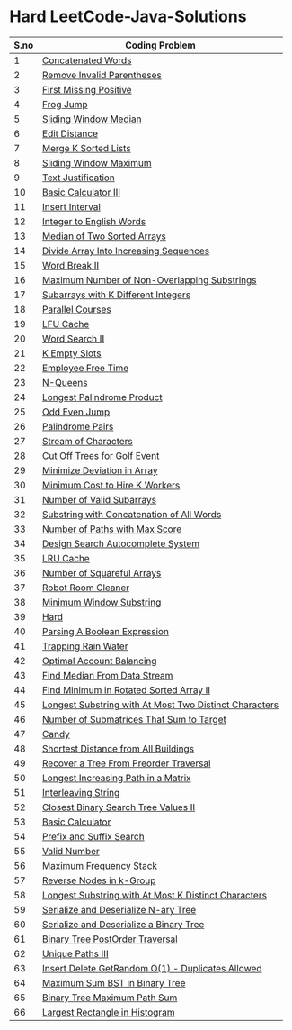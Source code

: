 # Hard LeetCode-Java-Solutions 
S.no | Coding Problem 
--- | --- 
1|[Concatenated Words](https://github.com/varunu28/LeetCode-Java-Solutions/tree/master/Hard/Concatenated%20Words.java)
2|[Remove Invalid Parentheses](https://github.com/varunu28/LeetCode-Java-Solutions/tree/master/Hard/Remove%20Invalid%20Parentheses.java)
3|[First Missing Positive](https://github.com/varunu28/LeetCode-Java-Solutions/tree/master/Hard/First%20Missing%20Positive.java)
4|[Frog Jump](https://github.com/varunu28/LeetCode-Java-Solutions/tree/master/Hard/Frog%20Jump.java)
5|[Sliding Window Median](https://github.com/varunu28/LeetCode-Java-Solutions/tree/master/Hard/Sliding%20Window%20Median.java)
6|[Edit Distance](https://github.com/varunu28/LeetCode-Java-Solutions/tree/master/Hard/Edit%20Distance.java)
7|[Merge K Sorted Lists](https://github.com/varunu28/LeetCode-Java-Solutions/tree/master/Hard/Merge%20K%20Sorted%20Lists.java)
8|[Sliding Window Maximum](https://github.com/varunu28/LeetCode-Java-Solutions/tree/master/Hard/Sliding%20Window%20Maximum.java)
9|[Text Justification](https://github.com/varunu28/LeetCode-Java-Solutions/tree/master/Hard/Text%20Justification.java)
10|[Basic Calculator III](https://github.com/varunu28/LeetCode-Java-Solutions/tree/master/Hard/Basic%20Calculator%20III.java)
11|[Insert Interval](https://github.com/varunu28/LeetCode-Java-Solutions/tree/master/Hard/Insert%20Interval.java)
12|[Integer to English Words](https://github.com/varunu28/LeetCode-Java-Solutions/tree/master/Hard/Integer%20to%20English%20Words.java)
13|[Median of Two Sorted Arrays](https://github.com/varunu28/LeetCode-Java-Solutions/tree/master/Hard/Median%20of%20Two%20Sorted%20Arrays.java)
14|[Divide Array Into Increasing Sequences](https://github.com/varunu28/LeetCode-Java-Solutions/tree/master/Hard/Divide%20Array%20Into%20Increasing%20Sequences.java)
15|[Word Break II](https://github.com/varunu28/LeetCode-Java-Solutions/tree/master/Hard/Word%20Break%20II.java)
16|[Maximum Number of Non-Overlapping Substrings](https://github.com/varunu28/LeetCode-Java-Solutions/tree/master/Hard/Maximum%20Number%20of%20Non-Overlapping%20Substrings.java)
17|[Subarrays with K Different Integers](https://github.com/varunu28/LeetCode-Java-Solutions/tree/master/Hard/Subarrays%20with%20K%20Different%20Integers.java)
18|[Parallel Courses](https://github.com/varunu28/LeetCode-Java-Solutions/tree/master/Hard/Parallel%20Courses.java)
19|[LFU Cache](https://github.com/varunu28/LeetCode-Java-Solutions/tree/master/Hard/LFU%20Cache.java)
20|[Word Search II](https://github.com/varunu28/LeetCode-Java-Solutions/tree/master/Hard/Word%20Search%20II.java)
21|[K Empty Slots](https://github.com/varunu28/LeetCode-Java-Solutions/tree/master/Hard/K%20Empty%20Slots.java)
22|[Employee Free Time](https://github.com/varunu28/LeetCode-Java-Solutions/tree/master/Hard/Employee%20Free%20Time.java)
23|[N-Queens](https://github.com/varunu28/LeetCode-Java-Solutions/tree/master/Hard/N-Queens.java)
24|[Longest Palindrome Product](https://github.com/varunu28/LeetCode-Java-Solutions/tree/master/Hard/Longest%20Palindrome%20Product.java)
25|[Odd Even Jump](https://github.com/varunu28/LeetCode-Java-Solutions/tree/master/Hard/Odd%20Even%20Jump.java)
26|[Palindrome Pairs](https://github.com/varunu28/LeetCode-Java-Solutions/tree/master/Hard/Palindrome%20Pairs.java)
27|[Stream of Characters](https://github.com/varunu28/LeetCode-Java-Solutions/tree/master/Hard/Stream%20of%20Characters.java)
28|[Cut Off Trees for Golf Event](https://github.com/varunu28/LeetCode-Java-Solutions/tree/master/Hard/Cut%20Off%20Trees%20for%20Golf%20Event.java)
29|[Minimize Deviation in Array](https://github.com/varunu28/LeetCode-Java-Solutions/tree/master/Hard/Minimize%20Deviation%20in%20Array.java)
30|[Minimum Cost to Hire K Workers](https://github.com/varunu28/LeetCode-Java-Solutions/tree/master/Hard/Minimum%20Cost%20to%20Hire%20K%20Workers.java)
31|[Number of Valid Subarrays](https://github.com/varunu28/LeetCode-Java-Solutions/tree/master/Hard/Number%20of%20Valid%20Subarrays.java)
32|[Substring with Concatenation of All Words](https://github.com/varunu28/LeetCode-Java-Solutions/tree/master/Hard/Substring%20with%20Concatenation%20of%20All%20Words.java)
33|[Number of Paths with Max Score](https://github.com/varunu28/LeetCode-Java-Solutions/tree/master/Hard/Number%20of%20Paths%20with%20Max%20Score.java)
34|[Design Search Autocomplete System](https://github.com/varunu28/LeetCode-Java-Solutions/tree/master/Hard/Design%20Search%20Autocomplete%20System.java)
35|[LRU Cache](https://github.com/varunu28/LeetCode-Java-Solutions/tree/master/Hard/LRU%20Cache.java)
36|[Number of Squareful Arrays](https://github.com/varunu28/LeetCode-Java-Solutions/tree/master/Hard/Number%20of%20Squareful%20Arrays.java)
37|[Robot Room Cleaner](https://github.com/varunu28/LeetCode-Java-Solutions/tree/master/Hard/Robot%20Room%20Cleaner.java)
38|[Minimum Window Substring](https://github.com/varunu28/LeetCode-Java-Solutions/tree/master/Hard/Minimum%20Window%20Substring.java)
39|[Hard](https://github.com/varunu28/LeetCode-Java-Solutions/tree/master/Hard/Hard.md)
40|[Parsing A Boolean Expression](https://github.com/varunu28/LeetCode-Java-Solutions/tree/master/Hard/Parsing%20A%20Boolean%20Expression.java)
41|[Trapping Rain Water](https://github.com/varunu28/LeetCode-Java-Solutions/tree/master/Hard/Trapping%20Rain%20Water.java)
42|[Optimal Account Balancing](https://github.com/varunu28/LeetCode-Java-Solutions/tree/master/Hard/Optimal%20Account%20Balancing.java)
43|[Find Median From Data Stream](https://github.com/varunu28/LeetCode-Java-Solutions/tree/master/Hard/Find%20Median%20From%20Data%20Stream.java)
44|[Find Minimum in Rotated Sorted Array II](https://github.com/varunu28/LeetCode-Java-Solutions/tree/master/Hard/Find%20Minimum%20in%20Rotated%20Sorted%20Array%20II.java)
45|[Longest Substring with At Most Two Distinct Characters](https://github.com/varunu28/LeetCode-Java-Solutions/tree/master/Hard/Longest%20Substring%20with%20At%20Most%20Two%20Distinct%20Characters.java)
46|[Number of Submatrices That Sum to Target](https://github.com/varunu28/LeetCode-Java-Solutions/tree/master/Hard/Number%20of%20Submatrices%20That%20Sum%20to%20Target.java)
47|[Candy](https://github.com/varunu28/LeetCode-Java-Solutions/tree/master/Hard/Candy.java)
48|[Shortest Distance from All Buildings](https://github.com/varunu28/LeetCode-Java-Solutions/tree/master/Hard/Shortest%20Distance%20from%20All%20Buildings.java)
49|[Recover a Tree From Preorder Traversal](https://github.com/varunu28/LeetCode-Java-Solutions/tree/master/Hard/Recover%20a%20Tree%20From%20Preorder%20Traversal.java)
50|[Longest Increasing Path in a Matrix](https://github.com/varunu28/LeetCode-Java-Solutions/tree/master/Hard/Longest%20Increasing%20Path%20in%20a%20Matrix.java)
51|[Interleaving String](https://github.com/varunu28/LeetCode-Java-Solutions/tree/master/Hard/Interleaving%20String.java)
52|[Closest Binary Search Tree Values II](https://github.com/varunu28/LeetCode-Java-Solutions/tree/master/Hard/Closest%20Binary%20Search%20Tree%20Values%20II.java)
53|[Basic Calculator](https://github.com/varunu28/LeetCode-Java-Solutions/tree/master/Hard/Basic%20Calculator.java)
54|[Prefix and Suffix Search](https://github.com/varunu28/LeetCode-Java-Solutions/tree/master/Hard/Prefix%20and%20Suffix%20Search.java)
55|[Valid Number](https://github.com/varunu28/LeetCode-Java-Solutions/tree/master/Hard/Valid%20Number.java)
56|[Maximum Frequency Stack](https://github.com/varunu28/LeetCode-Java-Solutions/tree/master/Hard/Maximum%20Frequency%20Stack.java)
57|[Reverse Nodes in k-Group](https://github.com/varunu28/LeetCode-Java-Solutions/tree/master/Hard/Reverse%20Nodes%20in%20k-Group.java)
58|[Longest Substring with At Most K Distinct Characters](https://github.com/varunu28/LeetCode-Java-Solutions/tree/master/Hard/Longest%20Substring%20with%20At%20Most%20K%20Distinct%20Characters.java)
59|[Serialize and Deserialize N-ary Tree](https://github.com/varunu28/LeetCode-Java-Solutions/tree/master/Hard/Serialize%20and%20Deserialize%20N-ary%20Tree.java)
60|[Serialize and Deserialize a Binary Tree](https://github.com/varunu28/LeetCode-Java-Solutions/tree/master/Hard/Serialize%20and%20Deserialize%20a%20Binary%20Tree.java)
61|[Binary Tree PostOrder Traversal](https://github.com/varunu28/LeetCode-Java-Solutions/tree/master/Hard/Binary%20Tree%20PostOrder%20Traversal.java)
62|[Unique Paths III](https://github.com/varunu28/LeetCode-Java-Solutions/tree/master/Hard/Unique%20Paths%20III.java)
63|[Insert Delete GetRandom O(1) - Duplicates Allowed](https://github.com/varunu28/LeetCode-Java-Solutions/tree/master/Hard/Insert%20Delete%20GetRandom%20O(1)%20-%20Duplicates%20Allowed.java)
64|[Maximum Sum BST in Binary Tree](https://github.com/varunu28/LeetCode-Java-Solutions/tree/master/Hard/Maximum%20Sum%20BST%20in%20Binary%20Tree.java)
65|[Binary Tree Maximum Path Sum](https://github.com/varunu28/LeetCode-Java-Solutions/tree/master/Hard/Binary%20Tree%20Maximum%20Path%20Sum.java)
66|[Largest Rectangle in Histogram](https://github.com/varunu28/LeetCode-Java-Solutions/tree/master/Hard/Largest%20Rectangle%20in%20Histogram.java)
